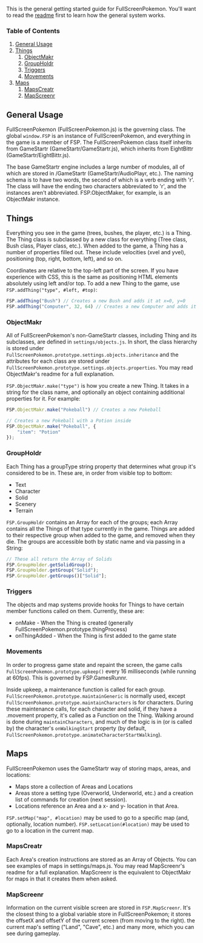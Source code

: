 This is the general getting started guide for FullScreenPokemon. You'll want to read the [readme](README.md) first to learn how the general system works.

### Table of Contents

1. [General Usage](#general-usage)
2. [Things](#things)
    1. [ObjectMakr](#objectmakr)
    2. [GroupHoldr](#groupholdr)
    3. [Triggers](#triggers)
    4. [Movements](#movements)
3. [Maps](#Maps)
    1. [MapsCreatr](#mapscreatr)
    3. [MapScreenr](#mapscreenr)

## General Usage

FullScreenPokemon (FullScreenPokemon.js) is the governing class. The global `window.FSP` is an instance of FullScreenPokemon, and everything in the game is a member of FSP. The FullScreenPokemon class itself inherits from GameStartr (GameStartr/GameStartr.js), which inherits from EightBittr (GameStartr/EightBittr.js).

The base GameStartr engine includes a large number of modules, all of which are stored in /GameStartr (GameStartr/AudioPlayr, etc.). The naming schema is to have two words, the second of which is a verb ending with 'r'. The class will have the ending two characters abbreviated to 'r', and the instances aren't abbreviated. FSP.ObjectMaker, for example, is an ObjectMakr instance.

## Things

Everything you see in the game (trees, bushes, the player, etc.) is a Thing. The Thing class is subclassed by a new class for everything (Tree class, Bush class, Player class, etc.). When added to the game, a Thing has a number of properties filled out. These include velocities (xvel and yvel), positioning (top, right, bottom, left), and so on.

Coordinates are relative to the top-left part of the screen. If you have experience with CSS, this is the same as positioning HTML elements absolutely using left and/or top. To add a new Thing to the game, use `FSP.addThing("type", #left, #top)`:

```javascript
FSP.addThing("Bush") // Creates a new Bush and adds it at x=0, y=0
FSP.addThing("Computer", 32, 64) // Creates a new Computer and adds it at x=32, y=64
```

### ObjectMakr

All of FullScreenPokemon's non-GameStartr classes, including Thing and its subclasses, are defined in `settings/objects.js`. In short, the class hierarchy is stored under `FullScreenPokemon.prototype.settings.objects.inheritance` and the attributes for each class are stored under `FullScreenPokemon.prototype.settings.objects.properties`. You may read ObjectMakr's readme for a full explanation.

`FSP.ObjectMakr.make("type")` is how you create a new Thing. It takes in a string for the class name, and optionally an object containing additional properties for it. For example:

```javascript
FSP.ObjectMakr.make("Pokeball") // Creates a new Pokeball

// Creates a new Pokeball with a Potion inside
FSP.ObjectMakr.make("Pokeball", {
    "item": "Potion"
});
```

### GroupHoldr

Each Thing has a groupType string property that determines what group it's considered to be in. These are, in order from visible top to bottom:

* Text
* Character
* Solid
* Scenery
* Terrain

`FSP.GroupHoldr` contains an Array for each of the groups; each Array contains all the Things of that type currently in the game. Things are added to their respective group when added to the game, and removed when they die. The groups are accessible both by static name and via passing in a String:

```javascript
// These all return the Array of Solids
FSP.GroupHolder.getSolidGroup(); 
FSP.GroupHolder.getGroup("Solid");
FSP.GroupHolder.getGroups()["Solid"]; 
```

### Triggers

The objects and map systems provide hooks for Things to have certain member functions called on them. Currently, these are:

* onMake - When the Thing is created (generally FullScreenPokemon.prototype.thingProcess)
* onThingAdded - When the Thing is first added to the game state

### Movements

In order to progress game state and repaint the screen, the game calls `FullScreenPokemon.prototype.upkeep()` every 16 milliseconds (while running at 60fps). This is governed by FSP.GamesRunnr.

Inside upkeep, a maintenance function is called for each group. `FullScreenPokemon.prototype.maintainGeneric` is normally used, except `FullScreenPokemon.prototype.maintainCharacters` is for characters. During these maintenance calls, for each character and solid, if they have a .movement property, it's called as a Function on the Thing. Walking around is done during `maintainCharacters`, and much of the logic is in (or is called by) the character's `onWalkingStart` property (by default, `FullScreenPokemon.prototype.animateCharacterStartWalking`).

## Maps

FullScreenPokemon uses the GameStartr way of storing maps, areas, and locations:

* Maps store a collection of Areas and Locations
* Areas store a setting type (Overworld, Underworld, etc.) and a creation list of commands for creation (next session).
* Locations reference an Area and a x- and y- location in that Area.

`FSP.setMap("map", #location)` may be used to go to a specific map (and, optionally, location number). `FSP.setLocation(#location)` may be used to go to a location in the current map.

### MapsCreatr

Each Area's creation instructions are stored as an Array of Objects. You can see examples of maps in  settings/maps.js. You may read MapScreenr's readme for a full explanation. MapScreenr is the equivalent to ObjectMakr for maps in that it creates them when asked.

### MapScreenr

Information on the current visible screen are stored in `FSP.MapScreenr`. It's the closest thing to a global variable store in FullScreenPokemon; it stores the offsetX and offsetY of the current screen (from moving to the right). the current map's setting ("Land", "Cave", etc.) and many more, which you can see during gameplay.
